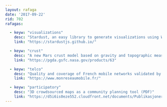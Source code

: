```yaml
---
layout: rafaga
date: '2017-09-22'
rid: 702
rafagas:

  - keyw: "visualizations"
    desc: "Stardust, an easy library to generate visualizations using WebGL"
    link: "https://stardustjs.github.io/"

  - keyw: "crust"
    desc: "A new Mars crust model based on gravity and topographic measures"
    link: "https://pgda.gsfc.nasa.gov/products/63"

  - keyw: "telco"
    desc: "Quality and coverage of French mobile networks validated by an independent source"
    link: "https://www.monreseaumobile.fr/"

  - keyw: "participatory"
    desc: "3D crowdsourced maps as a community planning tool (PDF)"
    link: "https://d5i6is0eze552.cloudfront.net/documents/Publikasjoner/RFN-project-information/CartoLivreVert.LR.EN.pdf"
---
```

